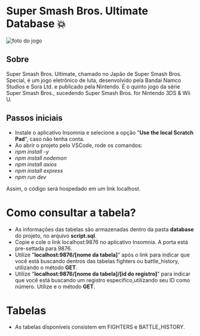 # Super Smash Bros. Ultimate Database 💥
![foto do jogo](https://assets.nintendo.com/image/upload/c_fill,w_1200/q_auto:best/f_auto/dpr_2.0/ncom/software/switch/70010000012332/ac4d1fc9824876ce756406f0525d50c57ded4b2a666f6dfe40a6ac5c3563fad9)

## Sobre
Super Smash Bros. Ultimate, chamado no Japão de Super Smash Bros. Special, é um jogo eletrônico de luta, desenvolvido pela Bandai Namco Studios e Sora Ltd. e publicado pela Nintendo. É o quinto jogo da série Super Smash Bros., sucedendo Super Smash Bros. for Nintendo 3DS & Wii U.

## Passos iniciais
- Instale o aplicativo Insomnia e selecione a opção "__Use the local Scratch Pad__", caso não tenha conta.
- Ao abrir o projeto pelo VSCode, rode os comandos:
- *npm install -y*
- *npm install nodemon*
- *npm install axios*
- *npm install express*
- *npm run dev*

Assim, o código será hospedado em um link localhost.

# Como consultar a tabela?
- As informações das tabelas são armazenadas dentro da pasta __database__ do projeto, no arquivo __script.sql__.
- Copie e cole o link localhost:9876 no aplicativo Insomnia. A porta está pre-settada para 9876.
- Utilize "__localhost:9876/[nome da tabela]__" após o link para indicar que você está buscando dentros das tabelas fighters ou battle_history, utilizando o método __GET__.
- Utilize "__localhost:9876/[nome da tabela]/[id do registro]__" para indicar que você está buscando um registro específico,utilizando seu ID como número. Utilize e o método __GET__.

# Tabelas

- As tabelas disponíveis consistem em FIGHTERS e BATTLE_HISTORY.
